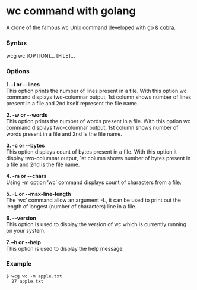 # wc command with golang
A clone of the famous wc Unix command developed with [go](https://golang.org/) & [cobra](https://github.com/spf13/cobra).

### Syntax
wcg wc [OPTION]... [FILE]...

### Options

**1. -l or --lines** <br>
This option prints the number of lines present in a file. With this option wc command displays two-columnar output, 1st column shows number of lines present in a file and 2nd itself represent the file name.

**2. -w or --words**<br>
This option prints the number of words present in a file. With this option wc command displays two-columnar output, 1st column shows number of words present in a file and 2nd is the file name.

**3. -c or --bytes** <br>
This option displays count of bytes present in a file. With this option it display two-columnar output, 1st column shows number of bytes present in a file and 2nd is the file name.

**4. -m or --chars** <br>
Using -m option ‘wc’ command displays count of characters from a file.

**5. -L or --max-line-length** <br>
The ‘wc’ command allow an argument -L, it can be used to print out the length of longest (number of characters) line in a file.

**6. --version** <br>
This option is used to display the version of wc which is currently running on your system.

**7. –h or --help** <br>
This option is used to display the help message.

### Example

```
$ wcg wc -m apple.txt
  27 apple.txt
```
